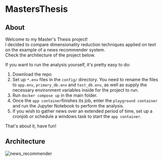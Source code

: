 # MastersThesis

## About
Welcome to my Master's Thesis project!\
I decided to compare dimensionality reduction techniques applied on text on the example of a news recommender system. \
Check the architecture of the project below. 

If you want to run the analysis yourself, it's pretty easy to do:
1. Download the repo
2. Set up `*.env` files in the `config/` directory. You need to rename the files to `app.env`, `primary_db.env` and `test_db.env`, as well as supply the necessary environment variables inside for the project to run. 
3. Run `docker compose up` in the main folder.
4. Once the `app container`finishes its job, enter the `playground container` and run the Jupyter Notebook to perform the analysis.
5. If you wish to gather news over an extended period of time, set up a cronjob or schedule a windows task to start the `app container`.

That's about it, have fun!

## Architecture
![news_recommender](https://user-images.githubusercontent.com/27273148/133613156-d39e5271-be56-4187-a764-a92b84d72169.png)
